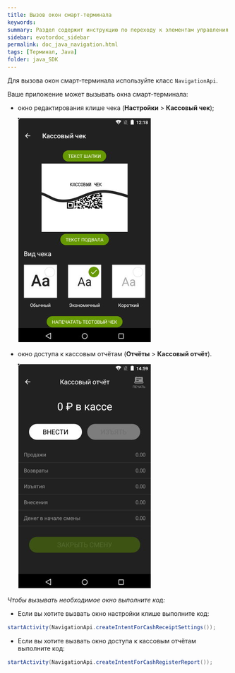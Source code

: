 ```yaml
---
title: Вызов окон смарт-терминала
keywords:
summary: Раздел содержит инструкцию по переходу к элементам управления смарт-терминалом.
sidebar: evotordoc_sidebar
permalink: doc_java_navigation.html
tags: [Терминал, Java]
folder: java_SDK
---
```


Для вызова окон смарт-терминала используйте класс `NavigationApi`.

Ваше приложение может вызывать окна смарт-терминала:

* окно редактирования клише чека (**Настройки** > **Кассовый чек**);

   ![](images\receiptsettings.png)

* окно доступа к кассовым отчётам (**Отчёты** > **Кассовый отчёт**).

   ![](images\CashRegisterReport.png)

*Чтобы вызывать необходимое окно выполните код:*

   * Если вы хотите вызвать окно настройки клише выполните код:

```java
startActivity(NavigationApi.createIntentForCashReceiptSettings());
```
   * Если вы хотите вызвать окно доступа к кассовым отчётам выполните код:

```java
startActivity(NavigationApi.createIntentForCashRegisterReport());
```
